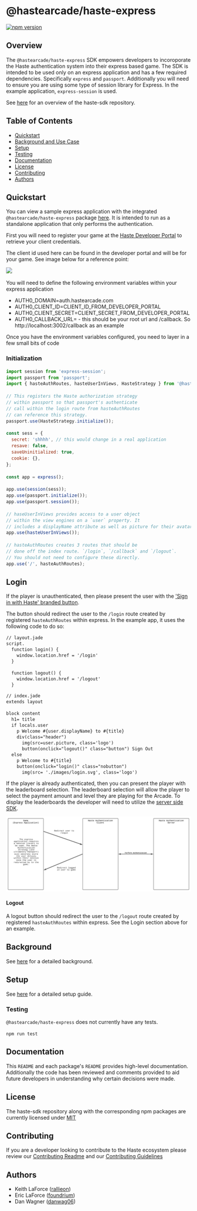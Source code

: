 # @hastearcade/haste-express

[![npm version](https://badge.fury.io/js/@hastearcade%2Fhaste-express.svg)](https://badge.fury.io/js/@hastearcade%2Fhaste-express)

## Overview

The `@hastearcade/haste-express` SDK empowers developers to incoroporate the Haste authentication system into their express based game. The SDK is intended to be used only on an express application and has a few required dependencies. Specifically `express` and `passport`. Additionally you will need to ensure you are using some type of session library for Express. In the example application, `express-session` is used.

See [here](https://github.com/playhaste/haste-sdk/blob/main/README.md) for an overview of the haste-sdk repository.

## Table of Contents

- [Quickstart](#quickstart)
- [Background and Use Case](#background)
- [Setup](#setup)
- [Testing](#testing)
- [Documentation](#documentation)
- [License](#license)
- [Contributing](#contributing)
- [Authors](#authors)

## Quickstart

You can view a sample express application with the integrated `@hastearcade/haste-express` package [here](../examples/authentication/regular-web-app). It is intended to run as a standalone application that only performs the authentication.

First you will need to register your game at the [Haste Developer Portal](https://developer.hastearcade.com) to retrieve your client credentials.

The client id used here can be found in the developer portal and will be for your game. See image below for a reference point:

![](https://github.com/playhaste/haste-sdk/blob/main/docs/assets/gameclientkeys.png)

You will need to define the following environment variables within your express application

- AUTH0_DOMAIN=auth.hastearcade.com
- AUTH0_CLIENT_ID=CLIENT_ID_FROM_DEVELOPER_PORTAL
- AUTH0_CLIENT_SECRET=CLIENT_SECRET_FROM_DEVELOPER_PORTAL
- AUTH0_CALLBACK_URL= - this should be your root url and /callback. So http://localhost:3002/callback as an example

Once you have the environment variables configured, you need to layer in a few small bits of code

### Initialization

```javascript
import session from 'express-session';
import passport from 'passport';
import { hasteAuthRoutes, hasteUserInViews, HasteStrategy } from '@hastearcade/haste-express';

// This registers the Haste authorization strategy
// within passport so that passport's authenticate
// call within the login route from hasteAuthRoutes
// can reference this strategy.
passport.use(HasteStrategy.initialize());

const sess = {
  secret: 'shhhh', // this would change in a real application
  resave: false,
  saveUninitialized: true,
  cookie: {},
};

const app = express();

app.use(session(sess));
app.use(passport.initialize());
app.use(passport.session());

// haseUserInViews provides access to a user object
// within the view engines on a `user` property. It
// includes a displayName attribute as well as picture for their avatar.
app.use(hasteUserInViews());

// hasteAuthRoutes creates 3 routes that should be
// done off the index route. `/login`, `/callback` and `/logout`.
// You should not need to configure these directly.
app.use('/', hasteAuthRoutes);
```

## Login

If the player is unauthenticated, then please present the user with the ['Sign in with Haste' branded button](https://www.hastearcade.com/brand).

The button should redirect the user to the `/login` route created by registered `hasteAuthRoutes` within express. In the example app, it uses the following code to do so:

```jade
// layout.jade
script.
  function login() {
    window.location.href = '/login'
  }

  function logout() {
    window.location.href = '/logout'
  }
```

```jade
// index.jade
extends layout

block content
  h1= title
  if locals.user
    p Welcome #{user.displayName} to #{title}
    div(class="header")
      img(src=user.picture, class='logo')
      button(onclick="logout()" class="button") Sign Out
  else
    p Welcome to #{title}
    button(onclick="login()" class="nobutton")
      img(src= './images/login.svg', class='logo')
```

If the player is already authenticated, then you can present the player with the leaderboard selection. The leaderboard selection will allow the player to select the payment amount and level they are playing for the Arcade. To display the leaderboards the developer will need to utilize the [server side SDK](https://github.com/hastearcade/haste-sdk/tree/main/packages/server).

![Login Flow](login.svg)

#### Logout

A logout button should redirect the user to the `/logout` route created by registered `hasteAuthRoutes` within express. See the Login section above for an example.

## Background

See [here](https://github.com/playhaste/haste-sdk/blob/main/README.md#Background) for a detailed background.

## Setup

See [here](https://github.com/playhaste/haste-sdk/blob/main/README.md#Setup) for a detailed setup guide.

### Testing

`@hastearcade/haste-express` does not currently have any tests.

`npm run test`

## Documentation

This `README` and each package's `README` provides high-level documentation. Additionally the code has been reviewed and comments provided to aid future developers in understanding why certain decisions were made.

## License

The haste-sdk repository along with the corresponding npm packages are currently licensed under [MIT](https://github.com/playhaste/haste-sdk/blob/main/LICENSE)

## Contributing

If you are a developer looking to contribute to the Haste ecosystem please review our
[Contributing Readme](https://github.com/playhaste/haste-sdk/blob/main/ContributingReadme.md) and our [Contributing Guidelines](https://github.com/playhaste/haste-sdk/blob/main/CONTRIBUTING.md)

## Authors

- Keith LaForce ([rallieon](https://github.com/rallieon/))
- Eric LaForce ([foundrium](https://github.com/foundrium/))
- Dan Wagner ([danwag06](https://github.com/danwag06))
